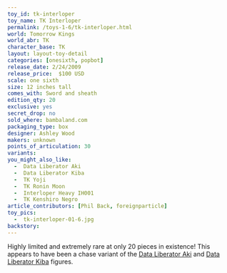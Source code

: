 ```yaml
---
toy_id: tk-interloper
toy_name: TK Interloper
permalink: /toys-1-6/tk-interloper.html
world: Tomorrow Kings
world_abr: TK
character_base: TK
layout: layout-toy-detail
categories: [onesixth, popbot]
release_date: 2/24/2009
release_price:  $100 USD
scale: one sixth
size: 12 inches tall
comes_with: Sword and sheath
edition_qty: 20
exclusive: yes
secret_drop: no
sold_where: bambaland.com
packaging_type: box
designer: Ashley Wood
makers: unknown
points_of_articulation: 30
variants: 
you_might_also_like:
  -  Data Liberator Aki
  -  Data Liberator Kiba
  -  TK Yoji
  -  TK Ronin Moon
  -  Interloper Heavy IH001
  -  TK Kenshiro Negro
article_contributors: [Phil Back, foreignparticle]
toy_pics:
  -  tk-interloper-01-6.jpg
backstory:
---
```

Highly limited and extremely rare at only 20 pieces in existence! This appears to have been a chase variant of the <a href="/toys-1-6/data-liberator-aki.html">Data Liberator Aki</a> and <a href="/toys-1-6/data-liberator-kiba">Data Liberator Kiba</a> figures.